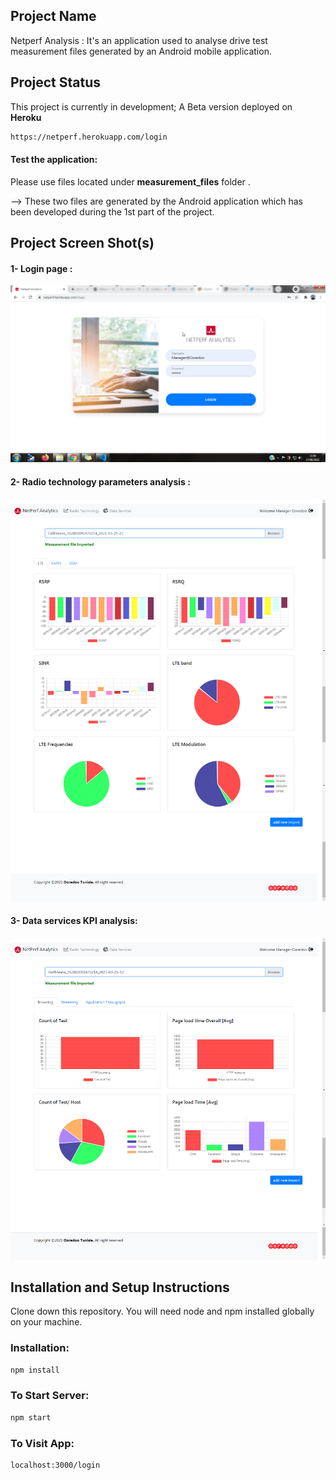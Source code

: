 ## Project Name

Netperf Analysis : It's an application used to analyse drive test measurement files generated by an Android mobile application.

## Project Status

This project is currently in development;
A Beta version deployed on **Heroku**

```bash
https://netperf.herokuapp.com/login

```

#### Test the application: 

Please use files located under **measurement_files** folder .

--> These two files are generated by the Android application which has been developed during the 1st part of the project.

## Project Screen Shot(s)
#### 1- Login page :

![login page ](./screenshot/img1.png)

#### 2- Radio technology parameters analysis :

![Radio technology parameters analysis ](./screenshot/img2.png) 

#### 3- Data services KPI analysis:


![Data services KPI analysis ](./screenshot/img3.png)

## Installation and Setup Instructions

Clone down this repository. You will need node and npm installed globally on your machine.

### Installation:

```bash
npm install

```

### To Start Server:

```bash
npm start
```

### To Visit App:

```bash
localhost:3000/login
```